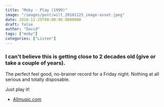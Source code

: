 ```yaml
---
title: "Moby - Play (1999)"
image: "/images/post/wilt_20161125_image-asset.jpeg"
date: 2016-11-25T00:00:00.0000000
draft: false
author: "David"
tags: ["moby"]
categories: ["Listen"]
---
```

### I can't believe this is getting close to 2 decades old (give or take a couple of years).

 The perfect feel good, no-brainer record for a Friday night. Nothing at all serious and totally disposable. 

 Just play it!

-  [Allmusic.com](http://www.allmusic.com/album/play-mw0000243891)